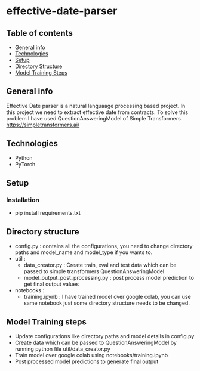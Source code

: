 # effective-date-parser

## Table of contents
* [General info](#general-info)
* [Technologies](#technologies)
* [Setup](#setup)
* [Directory Structure](#directory-structure)
* [Model Training Steps](#model-training-steps)

## General info
Effective Date parser is a natural languaage processing based project. In this project we need to extract effective date from contracts. To solve this problem I have used QuestionAnsweringModel of Simple Transformers https://simpletransformers.ai/

## Technologies
* Python
* PyTorch

## Setup

### Installation 
* pip install requirements.txt

## Directory structure
* config.py : contains all the configurations, you need to change directory paths and model_name and model_type if you wants to.
* util :
   * data_creator.py : Create train, eval and test data which can be passed to simple transformers QuestionAnsweringModel
   * model_output_post_processing.py : post process model prediction to get final output values
* notebooks :
   * training.ipynb : I have trained model over google colab, you can use same notebook just some directory structure needs to be changed.


## Model Training steps 
* Update configurations like directory paths and model details in config.py
* Create data which can be passed to QuestionAnsweringModel by running python file util/data_creator.py
* Train model over google colab using notebooks/training.ipynb
* Post processed model predictions to generate final output

